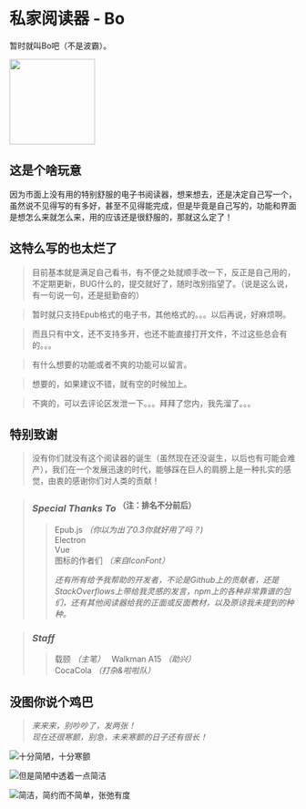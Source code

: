 

# 私家阅读器 - Bo
暂时就叫Bo吧（不是波霸）。  

<img width=150 height=150 src="https://raw.githubusercontent.com/wangzaiyi/EpubReader/master/static/Bo.png">

## 这是个啥玩意
因为市面上没有用的特别舒服的电子书阅读器，想来想去，还是决定自己写一个，虽然说不见得写的有多好，甚至不见得能完成，但是毕竟是自己写的，功能和界面是想怎么来就怎么来，用的应该还是很舒服的，那就这么定了！

## 这特么写的也太烂了
    
>目前基本就是满足自己看书，有不便之处就顺手改一下，反正是自己用的，不定期更新，BUG什么的，提交就好了，随时改别指望了。（说是这么说，有一句说一句，还是挺勤奋的）

>暂时就只支持Epub格式的电子书，其他格式的。。。以后再说，好麻烦啊。  

>而且只有中文，还不支持多开，也还不能直接打开文件，不过这些总会有的。。。

>有什么想要的功能或者不爽的功能可以留言。  

>想要的，如果建议不错，就有空的时候加上。 

>不爽的，可以去评论区发泄一下。。。拜拜了您内，我先溜了。。。

## 特别致谢

>没有你们就没有这个阅读器的诞生（虽然现在还没诞生，以后也有可能会难产），我们在一个发展迅速的时代，能够踩在巨人的肩膀上是一种扎实的感觉，由衷的感谢你们对人类的贡献！  


>### *Special Thanks To* <sup>（注：排名不分前后）</sup>
>>Epub.js *（你以为出了0.3你就好用了吗？)*      
>>Electron    
>>Vue    
>>图标的作者们 *（来自IconFont）*
>>
>>*还有所有给予我帮助的开发者，不论是Github上的贡献者，还是StackOverflows上带给我灵感的发言，npm上的各种非常靠谱的包们，还有其他阅读器给我的正面或反面教材，以及原谅我未提到的种种。*

>### *Staff*
>>载颐 *（主笔）*  
>>Walkman A15 *（助兴）*  
>>CocaCola *（打杂&啦啦队）*  


## 没图你说个鸡巴

>*来来来，别吵吵了，发两张！*    
>*现在还很寒颤，别急，未来寒颤的日子还有很长！*

![十分简陋，十分寒颤](https://raw.githubusercontent.com/wangzaiyi/EpubReader/master/static/screenshot/1.png)

![但是简陋中透着一点简洁](https://raw.githubusercontent.com/wangzaiyi/EpubReader/master/static/screenshot/2.png)

![简洁，简约而不简单，张弛有度](https://raw.githubusercontent.com/wangzaiyi/EpubReader/master/static/screenshot/3.png)
